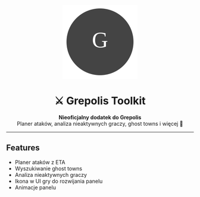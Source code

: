 ﻿<p align="center">
  <img src="assets/logo.svg" alt="Grepolis Toolkit" width="200"/>
</p>

<h1 align="center">⚔️ Grepolis Toolkit</h1>

<p align="center">
  <b>Nieoficjalny dodatek do Grepolis</b><br/>
  Planer ataków, analiza nieaktywnych graczy, ghost towns i więcej 🚀
</p>

---

## Features
- Planer ataków z ETA
- Wyszukiwanie ghost towns
- Analiza nieaktywnych graczy
- Ikona w UI gry do rozwijania panelu
- Animacje panelu
